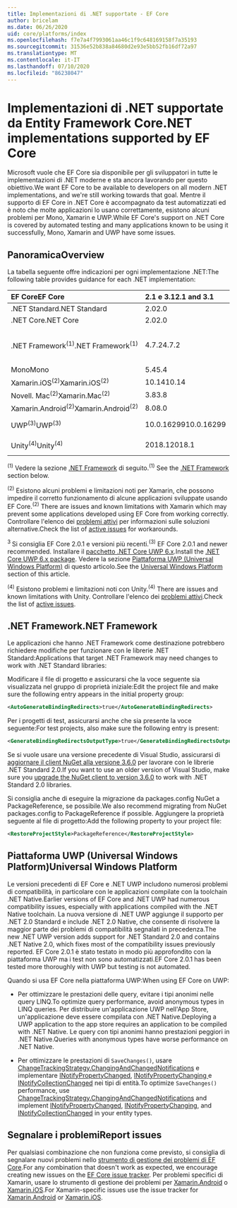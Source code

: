 ```yaml
---
title: Implementazioni di .NET supportate - EF Core
author: bricelam
ms.date: 06/26/2020
uid: core/platforms/index
ms.openlocfilehash: f7e7a4f7993061aa46c1f9c648169158f7a35193
ms.sourcegitcommit: 31536e52b838a84680d2e93e5bb52fb16df72a97
ms.translationtype: MT
ms.contentlocale: it-IT
ms.lasthandoff: 07/10/2020
ms.locfileid: "86238047"
---
```

# <a name="net-implementations-supported-by-ef-core"></a><span data-ttu-id="5bb3c-102">Implementazioni di .NET supportate da Entity Framework Core</span><span class="sxs-lookup"><span data-stu-id="5bb3c-102">.NET implementations supported by EF Core</span></span>

<span data-ttu-id="5bb3c-103">Microsoft vuole che EF Core sia disponibile per gli sviluppatori in tutte le implementazioni di .NET moderne e sta ancora lavorando per questo obiettivo.</span><span class="sxs-lookup"><span data-stu-id="5bb3c-103">We want EF Core to be available to developers on all modern .NET implementations, and we're still working towards that goal.</span></span> <span data-ttu-id="5bb3c-104">Mentre il supporto di EF Core in .NET Core è accompagnato da test automatizzati ed è noto che molte applicazioni lo usano correttamente, esistono alcuni problemi per Mono, Xamarin e UWP.</span><span class="sxs-lookup"><span data-stu-id="5bb3c-104">While EF Core's support on .NET Core is covered by automated testing and many applications known to be using it successfully, Mono, Xamarin and UWP have some issues.</span></span>

## <a name="overview"></a><span data-ttu-id="5bb3c-105">Panoramica</span><span class="sxs-lookup"><span data-stu-id="5bb3c-105">Overview</span></span>

<span data-ttu-id="5bb3c-106">La tabella seguente offre indicazioni per ogni implementazione .NET:</span><span class="sxs-lookup"><span data-stu-id="5bb3c-106">The following table provides guidance for each .NET implementation:</span></span>

| <span data-ttu-id="5bb3c-107">EF Core</span><span class="sxs-lookup"><span data-stu-id="5bb3c-107">EF Core</span></span>                       | <span data-ttu-id="5bb3c-108">2.1 e 3.1</span><span class="sxs-lookup"><span data-stu-id="5bb3c-108">2.1 and 3.1</span></span> | <span data-ttu-id="5bb3c-109">5.0</span><span class="sxs-lookup"><span data-stu-id="5bb3c-109">5.0</span></span>             |
|:------------------------------|:------------|:----------------|
| <span data-ttu-id="5bb3c-110">.NET Standard</span><span class="sxs-lookup"><span data-stu-id="5bb3c-110">.NET Standard</span></span>                 | <span data-ttu-id="5bb3c-111">2.0</span><span class="sxs-lookup"><span data-stu-id="5bb3c-111">2.0</span></span>         | <span data-ttu-id="5bb3c-112">2.1</span><span class="sxs-lookup"><span data-stu-id="5bb3c-112">2.1</span></span>             |
| <span data-ttu-id="5bb3c-113">.NET Core</span><span class="sxs-lookup"><span data-stu-id="5bb3c-113">.NET Core</span></span>                     | <span data-ttu-id="5bb3c-114">2.0</span><span class="sxs-lookup"><span data-stu-id="5bb3c-114">2.0</span></span>         | <span data-ttu-id="5bb3c-115">3.0</span><span class="sxs-lookup"><span data-stu-id="5bb3c-115">3.0</span></span>             |
| <span data-ttu-id="5bb3c-116">.NET Framework<sup>(1)</sup></span><span class="sxs-lookup"><span data-stu-id="5bb3c-116">.NET Framework<sup>(1)</sup></span></span>  | <span data-ttu-id="5bb3c-117">4.7.2</span><span class="sxs-lookup"><span data-stu-id="5bb3c-117">4.7.2</span></span>       | <span data-ttu-id="5bb3c-118">(non supportato)</span><span class="sxs-lookup"><span data-stu-id="5bb3c-118">(not supported)</span></span> |
| <span data-ttu-id="5bb3c-119">Mono</span><span class="sxs-lookup"><span data-stu-id="5bb3c-119">Mono</span></span>                          | <span data-ttu-id="5bb3c-120">5.4</span><span class="sxs-lookup"><span data-stu-id="5bb3c-120">5.4</span></span>         | <span data-ttu-id="5bb3c-121">6.4</span><span class="sxs-lookup"><span data-stu-id="5bb3c-121">6.4</span></span>             |
| <span data-ttu-id="5bb3c-122">Xamarin.iOS<sup>(2)</sup></span><span class="sxs-lookup"><span data-stu-id="5bb3c-122">Xamarin.iOS<sup>(2)</sup></span></span>     | <span data-ttu-id="5bb3c-123">10.14</span><span class="sxs-lookup"><span data-stu-id="5bb3c-123">10.14</span></span>       | <span data-ttu-id="5bb3c-124">12.16</span><span class="sxs-lookup"><span data-stu-id="5bb3c-124">12.16</span></span>           |
| <span data-ttu-id="5bb3c-125">Novell. Mac<sup>(2)</sup></span><span class="sxs-lookup"><span data-stu-id="5bb3c-125">Xamarin.Mac<sup>(2)</sup></span></span>     | <span data-ttu-id="5bb3c-126">3.8</span><span class="sxs-lookup"><span data-stu-id="5bb3c-126">3.8</span></span>         | <span data-ttu-id="5bb3c-127">5.16</span><span class="sxs-lookup"><span data-stu-id="5bb3c-127">5.16</span></span>            |
| <span data-ttu-id="5bb3c-128">Xamarin.Android<sup>(2)</sup></span><span class="sxs-lookup"><span data-stu-id="5bb3c-128">Xamarin.Android<sup>(2)</sup></span></span> | <span data-ttu-id="5bb3c-129">8.0</span><span class="sxs-lookup"><span data-stu-id="5bb3c-129">8.0</span></span>         | <span data-ttu-id="5bb3c-130">10,0</span><span class="sxs-lookup"><span data-stu-id="5bb3c-130">10.0</span></span>            |
| <span data-ttu-id="5bb3c-131">UWP<sup>(3)</sup></span><span class="sxs-lookup"><span data-stu-id="5bb3c-131">UWP<sup>(3)</sup></span></span>             | <span data-ttu-id="5bb3c-132">10.0.16299</span><span class="sxs-lookup"><span data-stu-id="5bb3c-132">10.0.16299</span></span>  | <span data-ttu-id="5bb3c-133">DA DEFINIRE</span><span class="sxs-lookup"><span data-stu-id="5bb3c-133">TBD</span></span>             |
| <span data-ttu-id="5bb3c-134">Unity<sup>(4)</sup></span><span class="sxs-lookup"><span data-stu-id="5bb3c-134">Unity<sup>(4)</sup></span></span>           | <span data-ttu-id="5bb3c-135">2018.1</span><span class="sxs-lookup"><span data-stu-id="5bb3c-135">2018.1</span></span>      | <span data-ttu-id="5bb3c-136">DA DEFINIRE</span><span class="sxs-lookup"><span data-stu-id="5bb3c-136">TBD</span></span>             |

<span data-ttu-id="5bb3c-137"><sup>(1)</sup> Vedere la sezione [.NET Framework](#net-framework) di seguito.</span><span class="sxs-lookup"><span data-stu-id="5bb3c-137"><sup>(1)</sup> See the [.NET Framework](#net-framework) section below.</span></span>

<span data-ttu-id="5bb3c-138"><sup>(2)</sup> Esistono alcuni problemi e limitazioni noti per Xamarin, che possono impedire il corretto funzionamento di alcune applicazioni sviluppate usando EF Core.</span><span class="sxs-lookup"><span data-stu-id="5bb3c-138"><sup>(2)</sup> There are issues and known limitations with Xamarin which may prevent some applications developed using EF Core from working correctly.</span></span> <span data-ttu-id="5bb3c-139">Controllare l'elenco dei [problemi attivi](https://github.com/aspnet/entityframeworkCore/issues?q=is%3Aopen+is%3Aissue+label%3Aarea-xamarin) per informazioni sulle soluzioni alternative.</span><span class="sxs-lookup"><span data-stu-id="5bb3c-139">Check the list of [active issues](https://github.com/aspnet/entityframeworkCore/issues?q=is%3Aopen+is%3Aissue+label%3Aarea-xamarin) for workarounds.</span></span>

<span data-ttu-id="5bb3c-140"><sup>3 </sup> Si consiglia EF Core 2.0.1 e versioni più recenti.</span><span class="sxs-lookup"><span data-stu-id="5bb3c-140"><sup>(3)</sup> EF Core 2.0.1 and newer recommended.</span></span> <span data-ttu-id="5bb3c-141">Installare il [pacchetto .NET Core UWP 6.x](https://www.nuget.org/packages/Microsoft.NETCore.UniversalWindowsPlatform/).</span><span class="sxs-lookup"><span data-stu-id="5bb3c-141">Install the [.NET Core UWP 6.x package](https://www.nuget.org/packages/Microsoft.NETCore.UniversalWindowsPlatform/).</span></span> <span data-ttu-id="5bb3c-142">Vedere la sezione [Piattaforma UWP (Universal Windows Platform)](#universal-windows-platform) di questo articolo.</span><span class="sxs-lookup"><span data-stu-id="5bb3c-142">See the [Universal Windows Platform](#universal-windows-platform) section of this article.</span></span>

<span data-ttu-id="5bb3c-143"><sup>(4)</sup> Esistono problemi e limitazioni noti con Unity.</span><span class="sxs-lookup"><span data-stu-id="5bb3c-143"><sup>(4)</sup> There are issues and known limitations with Unity.</span></span> <span data-ttu-id="5bb3c-144">Controllare l'elenco dei [problemi attivi](https://github.com/aspnet/entityframeworkCore/issues?q=is%3Aopen+is%3Aissue+label%3Aarea-unity).</span><span class="sxs-lookup"><span data-stu-id="5bb3c-144">Check the list of [active issues](https://github.com/aspnet/entityframeworkCore/issues?q=is%3Aopen+is%3Aissue+label%3Aarea-unity).</span></span>

## <a name="net-framework"></a><span data-ttu-id="5bb3c-145">.NET Framework</span><span class="sxs-lookup"><span data-stu-id="5bb3c-145">.NET Framework</span></span>

<span data-ttu-id="5bb3c-146">Le applicazioni che hanno .NET Framework come destinazione potrebbero richiedere modifiche per funzionare con le librerie .NET Standard:</span><span class="sxs-lookup"><span data-stu-id="5bb3c-146">Applications that target .NET Framework may need changes to work with .NET Standard libraries:</span></span>

<span data-ttu-id="5bb3c-147">Modificare il file di progetto e assicurarsi che la voce seguente sia visualizzata nel gruppo di proprietà iniziale:</span><span class="sxs-lookup"><span data-stu-id="5bb3c-147">Edit the project file and make sure the following entry appears in the initial property group:</span></span>

``` xml
<AutoGenerateBindingRedirects>true</AutoGenerateBindingRedirects>
```

<span data-ttu-id="5bb3c-148">Per i progetti di test, assicurarsi anche che sia presente la voce seguente:</span><span class="sxs-lookup"><span data-stu-id="5bb3c-148">For test projects, also make sure the following entry is present:</span></span>

``` xml
<GenerateBindingRedirectsOutputType>true</GenerateBindingRedirectsOutputType>
```

<span data-ttu-id="5bb3c-149">Se si vuole usare una versione precedente di Visual Studio, assicurarsi di [aggiornare il client NuGet alla versione 3.6.0](https://www.nuget.org/downloads) per lavorare con le librerie .NET Standard 2.0.</span><span class="sxs-lookup"><span data-stu-id="5bb3c-149">If you want to use an older version of Visual Studio, make sure you [upgrade the NuGet client to version 3.6.0](https://www.nuget.org/downloads) to work with .NET Standard 2.0 libraries.</span></span>

<span data-ttu-id="5bb3c-150">Si consiglia anche di eseguire la migrazione da packages.config NuGet a PackageReference, se possibile.</span><span class="sxs-lookup"><span data-stu-id="5bb3c-150">We also recommend migrating from NuGet packages.config to PackageReference if possible.</span></span> <span data-ttu-id="5bb3c-151">Aggiungere la proprietà seguente al file di progetto:</span><span class="sxs-lookup"><span data-stu-id="5bb3c-151">Add the following property to your project file:</span></span>

``` xml
<RestoreProjectStyle>PackageReference</RestoreProjectStyle>
```

## <a name="universal-windows-platform"></a><span data-ttu-id="5bb3c-152">Piattaforma UWP (Universal Windows Platform)</span><span class="sxs-lookup"><span data-stu-id="5bb3c-152">Universal Windows Platform</span></span>

<span data-ttu-id="5bb3c-153">Le versioni precedenti di EF Core e .NET UWP includono numerosi problemi di compatibilità, in particolare con le applicazioni compilate con la toolchain .NET Native.</span><span class="sxs-lookup"><span data-stu-id="5bb3c-153">Earlier versions of EF Core and .NET UWP had numerous compatibility issues, especially with applications compiled with the .NET Native toolchain.</span></span> <span data-ttu-id="5bb3c-154">La nuova versione di .NET UWP aggiunge il supporto per .NET 2.0 Standard e include .NET 2.0 Native, che consente di risolvere la maggior parte dei problemi di compatibilità segnalati in precedenza.</span><span class="sxs-lookup"><span data-stu-id="5bb3c-154">The new .NET UWP version adds support for .NET Standard 2.0 and contains .NET Native 2.0, which fixes most of the compatibility issues previously reported.</span></span> <span data-ttu-id="5bb3c-155">EF Core 2.0.1 è stato testato in modo più approfondito con la piattaforma UWP ma i test non sono automatizzati.</span><span class="sxs-lookup"><span data-stu-id="5bb3c-155">EF Core 2.0.1 has been tested more thoroughly with UWP but testing is not automated.</span></span>

<span data-ttu-id="5bb3c-156">Quando si usa EF Core nella piattaforma UWP:</span><span class="sxs-lookup"><span data-stu-id="5bb3c-156">When using EF Core on UWP:</span></span>

* <span data-ttu-id="5bb3c-157">Per ottimizzare le prestazioni delle query, evitare i tipi anonimi nelle query LINQ.</span><span class="sxs-lookup"><span data-stu-id="5bb3c-157">To optimize query performance, avoid anonymous types in LINQ queries.</span></span> <span data-ttu-id="5bb3c-158">Per distribuire un'applicazione UWP nell'App Store, un'applicazione deve essere compilata con .NET Native.</span><span class="sxs-lookup"><span data-stu-id="5bb3c-158">Deploying a UWP application to the app store requires an application to be compiled with .NET Native.</span></span> <span data-ttu-id="5bb3c-159">Le query con tipi anonimi hanno prestazioni peggiori in .NET Native.</span><span class="sxs-lookup"><span data-stu-id="5bb3c-159">Queries with anonymous types have worse performance on .NET Native.</span></span>

* <span data-ttu-id="5bb3c-160">Per ottimizzare le prestazioni di `SaveChanges()`, usare [ChangeTrackingStrategy.ChangingAndChangedNotifications](/dotnet/api/microsoft.entityframeworkcore.changetrackingstrategy) e implementare [INotifyPropertyChanged](https://msdn.microsoft.com/library/system.componentmodel.inotifypropertychanged.aspx), [INotifyPropertyChanging ](https://msdn.microsoft.com/library/system.componentmodel.inotifypropertychanging.aspx) e [INotifyCollectionChanged](https://msdn.microsoft.com/library/system.collections.specialized.inotifycollectionchanged.aspx) nei tipi di entità.</span><span class="sxs-lookup"><span data-stu-id="5bb3c-160">To optimize `SaveChanges()` performance, use [ChangeTrackingStrategy.ChangingAndChangedNotifications](/dotnet/api/microsoft.entityframeworkcore.changetrackingstrategy) and implement [INotifyPropertyChanged](https://msdn.microsoft.com/library/system.componentmodel.inotifypropertychanged.aspx), [INotifyPropertyChanging](https://msdn.microsoft.com/library/system.componentmodel.inotifypropertychanging.aspx), and [INotifyCollectionChanged](https://msdn.microsoft.com/library/system.collections.specialized.inotifycollectionchanged.aspx) in your entity types.</span></span>

## <a name="report-issues"></a><span data-ttu-id="5bb3c-161">Segnalare i problemi</span><span class="sxs-lookup"><span data-stu-id="5bb3c-161">Report issues</span></span>

<span data-ttu-id="5bb3c-162">Per qualsiasi combinazione che non funziona come previsto, si consiglia di segnalare nuovi problemi nello [strumento di gestione dei problemi di EF Core](https://github.com/aspnet/entityframeworkcore/issues/new).</span><span class="sxs-lookup"><span data-stu-id="5bb3c-162">For any combination that doesn't work as expected, we encourage creating new issues on the [EF Core issue tracker](https://github.com/aspnet/entityframeworkcore/issues/new).</span></span> <span data-ttu-id="5bb3c-163">Per problemi specifici di Xamarin, usare lo strumento di gestione dei problemi per [Xamarin.Android](https://github.com/xamarin/xamarin-android/issues/new) o [Xamarin.iOS](https://github.com/xamarin/xamarin-macios/issues/new).</span><span class="sxs-lookup"><span data-stu-id="5bb3c-163">For Xamarin-specific issues use the issue tracker for [Xamarin.Android](https://github.com/xamarin/xamarin-android/issues/new) or [Xamarin.iOS](https://github.com/xamarin/xamarin-macios/issues/new).</span></span>
